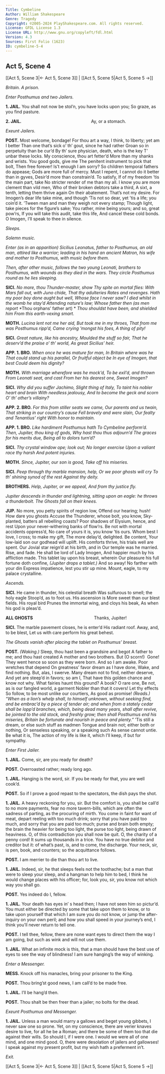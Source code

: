 ```yaml
---
Title: Cymbeline
Author: William Shakespeare
Genre: Tragedy
Copyright: ©2005-2024 PlayShakespeare.com. All rights reserved.
License: GFDL License 1.3
License URL: http://www.gnu.org/copyleft/fdl.html
Version: 4.3
Sources: First Folio (1623)
ID: cymbeline-5-4
---
```


## Act 5, Scene 4
[[Act 5, Scene 3|← Act 5, Scene 3]] | [[Act 5, Scene 5|Act 5, Scene 5 →]]

*Britain. A prison.*

*Enter Posthumus and two Jailers.*

**1. JAIL.**
You shall not now be stol’n, you have locks upon you;
So graze, as you find pasture.

**2. JAIL.**
                Ay, or a stomach.

*Exeunt Jailers.*

**POST.**
Most welcome, bondage! For thou art a way,
I think, to liberty; yet am I better
Than one that’s sick o’ th’ gout, since he had rather
Groan so in perpetuity than be cur’d
By th’ sure physician, death, who is the key
T’ unbar these locks. My conscience, thou art fetter’d
More than my shanks and wrists. You good gods, give me
The penitent instrument to pick that bolt,
Then free forever! Is’t enough I am sorry?
So children temporal fathers do appease;
Gods are more full of mercy. Must I repent,
I cannot do it better than in gyves,
Desir’d more than constrain’d. To satisfy,
If of my freedom ’tis the main part, take
No stricter render of me than my all.
I know you are more clement than vild men,
Who of their broken debtors take a third,
A sixt, a tenth, letting them thrive again
On their abatement. That’s not my desire.
For Imogen’s dear life take mine, and though
’Tis not so dear, yet ’tis a life; you coin’d it.
’Tween man and man they weigh not every stamp;
Though light, take pieces for the figure’s sake;
You rather, mine being yours; and so, great pow’rs,
If you will take this audit, take this life,
And cancel these cold bonds. O Imogen,
I’ll speak to thee in silence.

*Sleeps.*

*Solemn music.*

*Enter (as in an apparition) Sicilius Leonatus, father to Posthumus, an old man, attired like a warrior; leading in his hand an ancient Matron, his wife and mother to Posthumus, with music before them.*

*Then, after other music, follows the two young Leonati, brothers to Posthumus, with wounds as they died in the wars. They circle Posthumus round as he lies sleeping.*

**SICI.**
*No more, thou Thunder-master, show*
*Thy spite on mortal flies:*
*With Mars fall out, with Juno chide,*
*That thy adulteries*
*Rates and revenges.*
*Hath my poor boy done aught but well,*
*Whose face I never saw?*
*I died whilst in the womb he stay’d*
*Attending nature’s law;*
*Whose father then (as men report*
*Thou orphans’ father art) *
*Thou shouldst have been, and shielded him*
*From this earth-vexing smart.*

**MOTH.**
*Lucina lent not me her aid,*
*But took me in my throes,*
*That from me was Posthumus ripp’d,*
*Came crying ’mongst his foes,*
*A thing of pity!*

**SICI.**
*Great nature, like his ancestry,*
*Moulded the stuff so fair,*
*That he deserv’d the praise o’ th’ world,*
*As great Sicilius’ heir.*

**APP. 1. BRO.**
*When once he was mature for man,*
*In Britain where was he*
*That could stand up his parallel,*
*Or fruitful object be*
*In eye of Imogen, that best*
*Could deem his dignity?*

**MOTH.**
*With marriage wherefore was he mock’d,*
*To be exil’d, and thrown*
*From Leonati seat, and cast*
*From her his dearest one,*
*Sweet Imogen?*

**SICI.**
*Why did you suffer Jachimo,*
*Slight thing of Italy,*
*To taint his nobler heart and brain*
*With needless jealousy,*
*And to become the geck and scorn*
*O’ th’ other’s villainy?*

**APP. 2. BRO.**
*For this from stiller seats we came,*
*Our parents and us twain,*
*That striking in our country’s cause*
*Fell bravely and were slain,*
*Our fealty and Tenantius’ right*
*With honor to maintain.*

**APP. 1. BRO.**
*Like hardiment Posthumus hath*
*To Cymbeline perform’d.*
*Then, Jupiter, thou king of gods,*
*Why hast thou thus adjourn’d*
*The graces for his merits due,*
*Being all to dolors turn’d?*

**SICI.**
*Thy crystal window ope; look out;*
*No longer exercise*
*Upon a valiant race thy harsh*
*And potent injuries.*

**MOTH.**
*Since, Jupiter, our son is good,*
*Take off his miseries.*

**SICI.**
*Peep through thy marble mansion, help,*
*Or we poor ghosts will cry*
*To th’ shining synod of the rest*
*Against thy deity.*

**BROTHERS.**
*Help, Jupiter, or we appeal,*
*And from thy justice fly.*

*Jupiter descends in thunder and lightning, sitting upon an eagle: he throws a thunderbolt. The Ghosts fall on their knees.*

**JUP.**
No more, you petty spirits of region low,
Offend our hearing; hush! How dare you ghosts
Accuse the Thunderer, whose bolt, you know,
Sky-planted, batters all rebelling coasts?
Poor shadows of Elysium, hence, and rest
Upon your never-withering banks of flow’rs.
Be not with mortal accidents oppress’d,
No care of yours it is, you know ’tis ours.
Whom best I love, I cross; to make my gift,
The more delay’d, delighted. Be content,
Your low-laid son our godhead will uplift.
His comforts thrive, his trials well are spent.
Our Jovial star reign’d at his birth, and in
Our temple was he married. Rise, and fade.
He shall be lord of Lady Imogen,
And happier much by his affliction made.
This tablet lay upon his breast, wherein
Our pleasure his full fortune doth confine,
*(Jupiter drops a tablet.)*
And so away! No farther with your din
Express impatience, lest you stir up mine.
Mount, eagle, to my palace crystalline.

*Ascends.*

**SICI.**
He came in thunder, his celestial breath
Was sulfurous to smell; the holy eagle
Stoop’d, as to foot us. His ascension is
More sweet than our blest fields. His royal bird
Prunes the immortal wing, and cloys his beak,
As when his god is pleas’d.

**ALL GHOSTS**
              Thanks, Jupiter!

**SICI.**
The marble pavement closes, he is enter’d
His radiant roof. Away, and, to be blest,
Let us with care perform his great behest.

*The Ghosts vanish after placing the tablet on Posthumus’ breast.*

**POST.**
*(Waking.)*
Sleep, thou hast been a grandsire and begot
A father to me; and thou hast created
A mother and two brothers. But (O scorn!) 
Gone! They went hence so soon as they were born.
And so I am awake. Poor wretches that depend
On greatness’ favor dream as I have done,
Wake, and find nothing. But, alas, I swerve.
Many dream not to find, neither deserve,
And yet are steep’d in favors; so am I,
That have this golden chance and know not why.
What fairies haunt this ground? A book? O rare one,
Be not, as is our fangled world, a garment
Nobler than that it covers! Let thy effects
So follow, to be most unlike our courtiers,
As good as promise!
*(Reads.)*
*“When as a lion’s whelp shall, to himself unknown, without seeking find, and be embrac’d by a piece of tender air; and when from a stately cedar shall be lopp’d branches, which, being dead many years, shall after revive, be jointed to the old stock, and freshly grow; then shall Posthumus end his miseries, Britain be fortunate and nourish in peace and plenty.”*
’Tis still a dream, or else such stuff as madmen
Tongue and brain not; either both or nothing,
Or senseless speaking, or a speaking such
As sense cannot untie. Be what it is,
The action of my life is like it, which
I’ll keep, if but for sympathy.

*Enter First Jailer.*

**1. JAIL.**
Come, sir, are you ready for death?

**POST.**
Overroasted rather; ready long ago.

**1. JAIL.**
Hanging is the word, sir. If you be ready for that, you are well cook’d.

**POST.**
So if I prove a good repast to the spectators, the dish pays the shot.

**1. JAIL.**
A heavy reckoning for you, sir. But the comfort is, you shall be call’d to no more payments, fear no more tavern-bills, which are often the sadness of parting, as the procuring of mirth. You come in faint for want of meat, depart reeling with too much drink; sorry that you have paid too much, and sorry that you are paid too much; purse and brain both empty; the brain the heavier for being too light, the purse too light, being drawn of heaviness. O, of this contradiction you shall now be quit. O, the charity of a penny cord! It sums up thousands in a trice. You have no true debitor and creditor but it: of what’s past, is, and to come, the discharge. Your neck, sir, is pen, book, and counters; so the acquittance follows.

**POST.**
I am merrier to die than thou art to live.

**1. JAIL.**
Indeed, sir, he that sleeps feels not the toothache; but a man that were to sleep your sleep, and a hangman to help him to bed, I think he would change places with his officer; for, look you, sir, you know not which way you shall go.

**POST.**
Yes indeed do I, fellow.

**1. JAIL.**
Your death has eyes in’ s head then; I have not seen him so pictur’d. You must either be directed by some that take upon them to know, or to take upon yourself that which I am sure you do not know, or jump the after-inquiry on your own peril; and how you shall speed in your journey’s end, I think you’ll never return to tell one.

**POST.**
I tell thee, fellow, there are none want eyes to direct them the way I am going, but such as wink and will not use them.

**1. JAIL.**
What an infinite mock is this, that a man should have the best use of eyes to see the way of blindness! I am sure hanging’s the way of winking.

*Enter a Messenger.*

**MESS.**
Knock off his manacles, bring your prisoner to the King.

**POST.**
Thou bring’st good news, I am call’d to be made free.

**1. JAIL.**
I’ll be hang’d then.

**POST.**
Thou shalt be then freer than a jailer; no bolts for the dead.

*Exeunt Posthumus and Messenger.*

**1. JAIL.**
Unless a man would marry a gallows and beget young gibbets, I never saw one so prone. Yet, on my conscience, there are verier knaves desire to live, for all he be a Roman; and there be some of them too that die against their wills. So should I, if I were one. I would we were all of one mind, and one mind good. O, there were desolation of jailers and gallowses! I speak against my present profit, but my wish hath a preferment in’t.

*Exit.*

[[Act 5, Scene 3|← Act 5, Scene 3]] | [[Act 5, Scene 5|Act 5, Scene 5 →]]